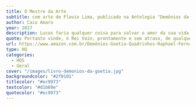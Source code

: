 ```yaml
---
title: O Mestre da Arte
subtitle: com arte de Flavio Lima, publicado na Antologia "Demônios da Goétia em Quadrinhos".
author: Caio Amaro
year: 2017
description: Lucas faria qualquer coisa para salvar o amor da sua vida, até mesmo invocar os espíritos imortais descobertos há milênios pelo Rei Salomão. Pena que o amor é algo mortal demais para os espíritos entenderem.
quote: Portanto vinde, ó Rei Vain, prontamente e sem atraso, de qualquer parte da Terra onde estejas ou onde se encontre vosso reino, e trazei respostas inteligíveis as minhas dúvidas.
url: https://www.amazon.com.br/Demônios-Goetia-Quadrinhos-Raphael-Fernandes/dp/8582432356/
type: HQ
categories:
  - HQS
  - Geral
cover: "/images/livro-demonios-da-goetia.jpg"
backgroundcolor: "#2f0101"
titlecolor: "#ec9973"
textcolor: "#d1b69e"
quotecolor: "#ec9973"
---
```



